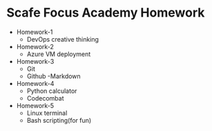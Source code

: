 # Scafe Focus Academy Homework
- Homework-1 
    - DevOps creative thinking
- Homework-2
    - Azure VM deployment
- Homework-3
    - Git
    - Github
    -Markdown
- Homework-4
    - Python calculator
    - Codecombat
- Homework-5
    - Linux terminal
    - Bash scripting(for fun)
